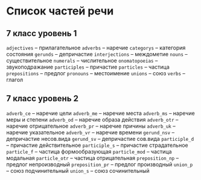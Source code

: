 # Список частей речи

## 7 класс уровень 1

`adjectives` – прилагательное 
`adverbs` – наречие 
`categorys` – категория состояния
`gerunds` – депричастие 
`interjections` – междометие 
`nouns` – существительное 
`numerals` – числительное 
`onomatopoeias` – звукоподражание
`participles` – причастие 
`particles` – частица 
`prepositions` – предлог 
`pronouns` – местоимение 
`unions` – союз 
`verbs` – глагол 

## 7 класс уровень 2

`adverb_ce` – наречие цели
`adverb_me` – наречие места
`adverb_ms` – наречие меры и степени
`adverb_od` – наречие образа действия
`adverb_otr` – наречие отрицательное
`adverb_pr` – наречие причины
`adverb_uk` – наречие указательное
`adverb_vr` – наречие времени
`gerund_nsv` – депричастие несов.вида
`gerund_sv` – депричастие сов.вида
`participle_d` – причастие действительное
`participle_s` – причастие страдательное
`particle_f` – частица формообразующая
`particle_mod` – частица модальная
`particle_otr` – частица отрицательная
`preposition_np` – предлог непроизводный
`preposition_pr` – предлог производный
`union_p` – союз подчинительный
`union_s` – союз сочинительный